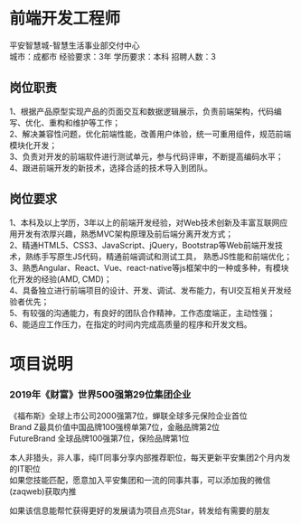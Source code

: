 # 前端开发工程师
平安智慧城-智慧生活事业部交付中心  
城市：成都市 经验要求：3年 学历要求：本科  招聘人数：3

## 岗位职责
1、根据产品原型实现产品的页面交互和数据逻辑展示，负责前端架构，代码编写、优化、重构和维护等工作；   
2、解决兼容性问题，优化前端性能，改善用户体验，统一可重用组件，规范前端模块化开发；   
3、负责对开发的前端软件进行测试单元，参与代码评审，不断提高编码水平；   
4、跟进前端开发的新技术，选择合适的技术导入到团队。

## 岗位要求
1、本科及以上学历，3年以上的前端开发经验，对Web技术创新及丰富互联网应用开发有浓厚兴趣，熟悉MVC架构原理及前后端分离开发方式；   
2、精通HTML5、CSS3、JavaScript、jQuery，Bootstrap等Web前端开发技术，熟练手写原生JS代码，精通前端调试和测试工具， 熟悉JS性能和前端优化；   
3、熟悉Angular、React、Vue、react-native等js框架中的一种或多种，有模块化开发的经验(AMD, CMD)；   
4、具备独立进行前端项目的设计、开发、调试、发布能力，有UI交互相关开发经验者优先；   
5、有较强的沟通能力，有良好的团队合作精神，工作态度端正，主动性强；   
6、能适应工作压力，在指定的时间内完成高质量的程序和开发文档。

# 项目说明

### 2019年《财富》世界500强第29位集团企业
《福布斯》全球上市公司2000强第7位，蝉联全球多元保险企业首位  
Brand Z最具价值中国品牌100强榜单第7位，金融品牌第2位  
FutureBrand 全球品牌100强第7位，保险品牌第1位

本人非猎头，非人事，纯IT同事分享内部推荐职位，每天更新平安集团2个月内发的IT职位  
如果您技能匹配，愿意加入平安集团和一流的同事共事，可以添加我的微信(zaqweb)获取内推 

如果该信息能帮忙获得更好的发展请为项目点亮Star，转发给有需要的朋友




